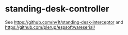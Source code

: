 # standing-desk-controller
See https://github.com/nv1t/standing-desk-interceptor and https://github.com/plerup/espsoftwareserial/
